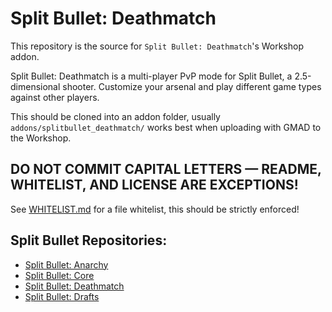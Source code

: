 # Split Bullet: Deathmatch
This repository is the source for ``Split Bullet: Deathmatch``'s Workshop addon.

Split Bullet: Deathmatch is a multi-player PvP mode for Split Bullet, a 2.5-dimensional shooter. Customize your arsenal and play different game types against other players.

This should be cloned into an addon folder, usually ``addons/splitbullet_deathmatch/`` works best when uploading with GMAD to the Workshop.

## **DO NOT COMMIT CAPITAL LETTERS — README, WHITELIST, AND LICENSE ARE EXCEPTIONS!**
See [WHITELIST.md](WHITELIST.md) for a file whitelist, this should be strictly enforced!

## Split Bullet Repositories:
- [Split Bullet: Anarchy](https://github.com/Tidal-Members/splitbullet_anarchy/)
- [Split Bullet: Core](https://github.com/Tidal-Members/splitbullet_core/)
- [Split Bullet: Deathmatch](https://github.com/Tidal-Members/splitbullet_deathmatch/)
- [Split Bullet: Drafts](https://github.com/Tidal-Members/splitbullet_drafts/)
